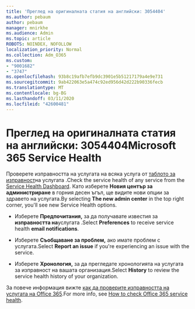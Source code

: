 ```yaml
---
title: 'Преглед на оригиналната статия на английски: 3054404'
ms.author: pebaum
author: pebaum
manager: mnirkhe
ms.audience: Admin
ms.topic: article
ROBOTS: NOINDEX, NOFOLLOW
localization_priority: Normal
ms.collection: Adm_O365
ms.custom:
- "9001682"
- "3747"
ms.openlocfilehash: 93b8c19afb7efb9dc3901e5b51217179a4e9e731
ms.sourcegitcommit: 9ab422063e5a474c92ed956d42d222b90336fecb
ms.translationtype: MT
ms.contentlocale: bg-BG
ms.lasthandoff: 03/11/2020
ms.locfileid: "42600481"
---
```

# <a name="microsoft-365-service-health"></a><span data-ttu-id="fca69-102">Преглед на оригиналната статия на английски: 3054404</span><span class="sxs-lookup"><span data-stu-id="fca69-102">Microsoft 365 Service Health</span></span>


<span data-ttu-id="fca69-103">Проверете изправността на услугата на всяка услуга от [таблото за изправност](https://admin.microsoft.com/Adminportal/Home?source=applauncher#/servicehealth)на услугата .</span><span class="sxs-lookup"><span data-stu-id="fca69-103">Check the service health of any service from the [Service Health Dashboard](https://admin.microsoft.com/Adminportal/Home?source=applauncher#/servicehealth).</span></span> <span data-ttu-id="fca69-104">Като изберете **Новия център за администриране** в горния десен ъгъл, ще видите нови опции за здравето на услугата.</span><span class="sxs-lookup"><span data-stu-id="fca69-104">By selecting **The new admin center** in the top right corner, you'll see new Service Health options.</span></span>

- <span data-ttu-id="fca69-105">Изберете **Предпочитания,** за да получавате известия за **изправността на**услугата .</span><span class="sxs-lookup"><span data-stu-id="fca69-105">Select **Preferences** to receive service health **email notifications**.</span></span>

- <span data-ttu-id="fca69-106">Изберете **Съобщаване за проблем,** ако имате проблем с услугата.</span><span class="sxs-lookup"><span data-stu-id="fca69-106">Select **Report an issue** if you're experiencing an issue with the service.</span></span>

- <span data-ttu-id="fca69-107">Изберете **Хронология,** за да прегледате хронологията на услугата за изправност на вашата организация.</span><span class="sxs-lookup"><span data-stu-id="fca69-107">Select **History** to review the service health history of your organization.</span></span> 

<span data-ttu-id="fca69-108">За повече информация вижте [как да проверите изправността на услугата на Office 365](https://docs.microsoft.com/office365/enterprise/view-service-health).</span><span class="sxs-lookup"><span data-stu-id="fca69-108">For more info, see [How to check Office 365 service health](https://docs.microsoft.com/office365/enterprise/view-service-health).</span></span> 